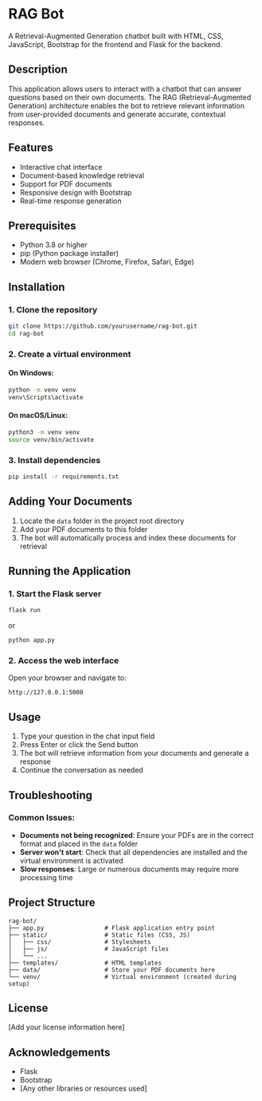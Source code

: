 # RAG Bot

A Retrieval-Augmented Generation chatbot built with HTML, CSS, JavaScript, Bootstrap for the frontend and Flask for the backend.

## Description

This application allows users to interact with a chatbot that can answer questions based on their own documents. The RAG (Retrieval-Augmented Generation) architecture enables the bot to retrieve relevant information from user-provided documents and generate accurate, contextual responses.

## Features

- Interactive chat interface
- Document-based knowledge retrieval
- Support for PDF documents
- Responsive design with Bootstrap
- Real-time response generation

## Prerequisites

- Python 3.8 or higher
- pip (Python package installer)
- Modern web browser (Chrome, Firefox, Safari, Edge)

## Installation

### 1. Clone the repository

```bash
git clone https://github.com/yourusername/rag-bot.git
cd rag-bot
```

### 2. Create a virtual environment

#### On Windows:
```bash
python -m venv venv
venv\Scripts\activate
```

#### On macOS/Linux:
```bash
python3 -m venv venv
source venv/bin/activate
```

### 3. Install dependencies

```bash
pip install -r requirements.txt
```

## Adding Your Documents

1. Locate the `data` folder in the project root directory
2. Add your PDF documents to this folder
3. The bot will automatically process and index these documents for retrieval

## Running the Application

### 1. Start the Flask server

```bash
flask run
```
or
```bash
python app.py
```

### 2. Access the web interface

Open your browser and navigate to:
```
http://127.0.0.1:5000
```

## Usage

1. Type your question in the chat input field
2. Press Enter or click the Send button
3. The bot will retrieve information from your documents and generate a response
4. Continue the conversation as needed

## Troubleshooting

### Common Issues:

- **Documents not being recognized**: Ensure your PDFs are in the correct format and placed in the `data` folder
- **Server won't start**: Check that all dependencies are installed and the virtual environment is activated
- **Slow responses**: Large or numerous documents may require more processing time

## Project Structure

```
rag-bot/
├── app.py                 # Flask application entry point
├── static/                # Static files (CSS, JS)
│   ├── css/               # Stylesheets
│   ├── js/                # JavaScript files
│   └── ...
├── templates/             # HTML templates
├── data/                  # Store your PDF documents here
└── venv/                  # Virtual environment (created during setup)
```

## License

[Add your license information here]

## Acknowledgements

- Flask
- Bootstrap
- [Any other libraries or resources used]
